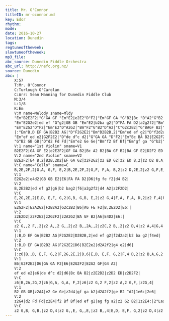 ```yaml
---
title: Mr. O'Connor
titleID: mr-oconnor.md
key: Edor
rhythm: 
mode:
date: 2016-10-27
location: Dunedin
tags:
regtuneoftheweek:
slowtuneoftheweek:
mp3_file:
abc_source: Dunedin Fiddle Orchestra
abc_url: http://nefc.org.nz/
source: Dunedin
abc: |
    X:57
    T:Mr. O'Connor
    C:Turlough O'Carolan
    C:Arr: Sean Manning for Dunedin Fiddle Club
    M:3/4
    L:1/8
    K:Em
    V:M name=Melody sname=Mldy
    "Em"B2E2F2|"G"GA GF "Em"E2|e2E2"D"F2|"Em"GF GA "G"B2|Bc "D"A2"G"B2|BA GF"Em" B2|"G"BA GF "Em"E2|"D"D2F2 ED|
    "Em"E2G2e2|ed ef "G"g2|GB GB "Em"E2|b2ba g2|"D"FA FA D2|a2g2f2|"Bm"fg fe f2|d4B2|
    "Em"E2G2"D"F2|"Em"E2"D"A2G2|"Bm"F2"G"B2"D"A2|"C"G2c2B2|"G"BAGF B2|"D"AG FE F2|"Em"B,2E2"D"D2|"Em"E6:|
    |:"Em"B,D EF GA|B2B2 AG|"D"F2G2E2|"Bm"D2B2B,2|"Em"ed ef g2|"D"f2d2a2|"G"b2 ba g2|"D"f4 ed|
    "Em"ef ed e2|G2F2E2|"D"de d^c d2|"G"GA GA "D"F2|"Em"Bc BA B2|E2G2F2|E2"D"A2 GF|"G"G4 A2|
    "G"B2 GB GB|"D"d2 Fd Fd|"Em"e2 Ge Ge|"Bm"f2 Bf Bf|"Em"gf ga "G"b2|"D"ag fg a2|"Em"ge B2 "Bmaj"^d2|1"Emaj"e6:|2e6|
    V:1 name="1st Violin" sname=V1
    B2E2F2|GA GF E2|e2E2F2|GF GA B2|Bc A2 B2|BA GF B2|BA GF E2|D2F2 ED|
    V:2 name="2nd Violin" sname=V2
    B2E2F2|E4 B,2|B2B,2D2|EF GA G2|z2F2G2|z2 ED G2|z2 ED B,2|z2 D2 B,A,|
    V:C name="Cello" sname=C
    B,2E,2F,2|G,A, G,F, E,2|B,2E,2F,2|G,F, F,A, B,2|z2 D,2E,2|z2 G,F,E,2|z2 G,2 E,2|D,6|
    V:1
    E2G2e2|e4d2|GB GB E2|E6|FA FA D2|D6|fg fe f2|d4 B2|
    V:2
    B,2E2B2|ed ef g2|g6|b2 bag2|f6|a2g2f2|d4 A2|z2F2D2|
    V:C
    E,2G,2E,2|E,D, E,F, G,2|G,B, G,B, E,2|z2 G,4|F,A, F,A, D,2|z2 F,4|F,G, F,G, F,2|z2 D,2 B,,2|
    V:1
    E2G2F2|E2A2G2|F2B2A2|G2c2B2|B6|AG FE F2|B,2E2D2|E6:|
    V:2
    z2E2D2|z2F2E2|z2G2F2|z2A2G2|BA GF B2|A6|E4D2|E6:|
    V:C
    z2 G,,2 F,,2|z2 A,,2 G,,2|z2 B,,2A,,2|z2C,2 B,,2|z2 D,4|z2 A,4|G,4 F,2|E,6:|
    V:1
    |:B,D EF GA|B2B2 AG|F2G2E2|D2B2B,2|ed ef g2|f2d2a2|b2 ba g2|f4ed|
    V:2
    |:B,D EF GA|B2B2 AG|F2G2E2|D6|B2E2e2|d2A2f2|g4 e2|d6|
    V:C
    |:z6|B,,D, E,F, G,2|F,2G,2E,2|D,6|E,D, E,F, G,2|F,4 D,2|z2 B,A,G,2|A,6|
    V:1
    B6|G2F2E2|D6|GA GA F2|E6|E2G2F2|E2A2 GF|G4 A2|
    V:2
    ef ed e2|e6|de d^c d2|d6|Bc BA B2|z2E2D2|z2D2 ED|z2D2F2|
    V:C
    z6|B,2A,2G,2|z6|G,A, G,A, F,2|z6|z2 G,2 F,2|z2 A,2 G,F,|z2G,4|
    V:1
    B2 GB GB|z2A4|e2 Ge Ge|z2d4|gf ga b2|d2A2f2|ge B2 ^d2|1e6:|2e6|
    V:2
    z2G4|d2 Fd Fd|z2E4|f2 Bf Bf|ed ef g2|ag fg a2|z2 G2 B2|1z2E4:|2"Last Time"^G6|
    V:C
    z2 G,B, G,B,|z2 D,4|z2 G,,E, G,,E,|z2 B,,4|E,D, E,F, G,2|z2 D,4|z2 E,2 F,2|1E,6:|2E,6|
---
```

